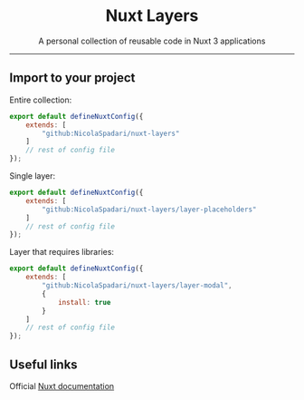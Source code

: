 <h1 align="center">Nuxt Layers</h1>
<p align="center">A personal collection of reusable code in Nuxt 3 applications</p>
<hr />

## Import to your project

Entire collection:
```js
export default defineNuxtConfig({
	extends: [
		"github:NicolaSpadari/nuxt-layers"
	]
	// rest of config file
});
```

Single layer:
```js
export default defineNuxtConfig({
	extends: [
		"github:NicolaSpadari/nuxt-layers/layer-placeholders"
	]
	// rest of config file
});
```

Layer that requires libraries:
```js
export default defineNuxtConfig({
	extends: [
		"github:NicolaSpadari/nuxt-layers/layer-modal",
		{
			install: true
		}
	]
	// rest of config file
});
```

## Useful links

Official [Nuxt documentation](https://nuxt.com/docs/guide/going-further/layers)
